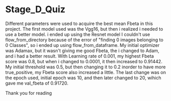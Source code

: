 # Stage_D_Quiz
Different parameters were used to acquire the best mean Fbeta in this project.
The first model used was the Vgg16, but then i realized i needed to use a better model.
i ended up using the Resnet model
I couldn't use flow_from_directory because of the error of "finding 0 images belonging to 0 Classes", so i ended up using flow_from_dataframe.
My initial optimizer was Adamax, but it wasn't giving me good Fbeta, the i changed to Adam, and i had a better result.
With Learning rate of 0.001, my highest Fbeta score was 0.8, but when i changed to 0.0001, it then increased to 0.91442.
My initial threshold was 0.5, but then changing it to 0.2 inorder to have more true_positive, my Fbeta score also increased a little.
The last change was on the epoch used, initial epoch was 10, and then later changed to 20, wihich gave me val_fbeta of 0.91720.

Thank you for reading
